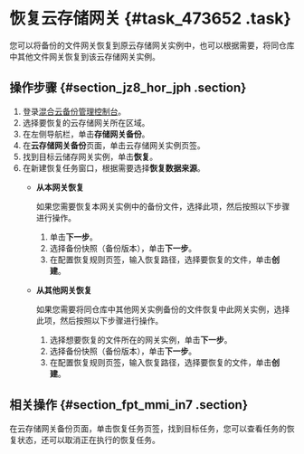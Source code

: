 # 恢复云存储网关 {#task_473652 .task}

您可以将备份的文件网关恢复到原云存储网关实例中，也可以根据需要，将同仓库中其他文件网关恢复到该云存储网关实例。

## 操作步骤 {#section_jz8_hor_jph .section}

1.  登录[混合云备份管理控制台](https://hbr.console.aliyun.com)。
2.  选择要恢复的云存储网关所在区域。
3.  在左侧导航栏，单击**存储网关备份**。
4.  在**云存储网关备份**页面，单击云存储网关实例页签。
5.  找到目标云储存网关实例，单击**恢复**。
6.  在新建恢复任务窗口，根据需要选择**恢复数据来源**。 
    -   **从本网关恢复** 

        如果您需要恢复本网关实例中的备份文件，选择此项，然后按照以下步骤进行操作。

        1.  单击**下一步**。
        2.  选择备份快照（备份版本），单击**下一步**。
        3.  在配置恢复规则页签，输入恢复路径，选择要恢复的文件，单击**创建**。
    -   **从其他网关恢复** 

        如果您需要将同仓库中其他网关实例备份的文件恢复中此网关实例，选择此项，然后按照以下步骤进行操作。

        1.  选择想要恢复的文件所在的网关实例，单击**下一步**。
        2.  选择备份快照（备份版本），单击**下一步**。
        3.  在配置恢复规则页签，输入恢复路径，选择要恢复的文件，单击**创建**。

## 相关操作 {#section_fpt_mmi_in7 .section}

在云存储网关备份页面，单击恢复任务页签，找到目标任务，您可以查看任务的恢复状态，还可以取消正在执行的恢复任务。

